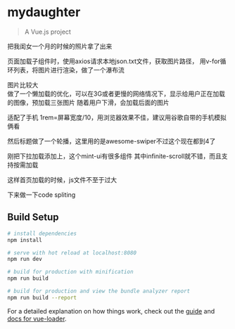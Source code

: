 # mydaughter

> A Vue.js project

把我闺女一个月的时候的照片拿了出来

页面加载子组件时，使用axios请求本地json.txt文件，获取图片路径，
用v-for循环列表，将图片进行渲染，做了一个瀑布流



图片比较大   
做了一个懒加载的优化，可以在3G或者更慢的网络情况下，显示给用户正在加载的图像，预加载三张图片
随着用户下滑，会加载后面的图片


适配了手机 1rem=屏幕宽度/10，用浏览器效果不佳，建议用谷歌自带的手机模拟俩看

然后标题做了一个轮播，这里用的是awesome-swiper不过这个现在都到4了


刚把下拉加载添加上，这个mint-ui有很多组件 其中infinite-scroll就不错，而且支持按需加载 

这样首页加载的时候，js文件不至于过大


下来做一下code spliting
## Build Setup

``` bash
# install dependencies
npm install

# serve with hot reload at localhost:8080
npm run dev

# build for production with minification
npm run build

# build for production and view the bundle analyzer report
npm run build --report
```

For a detailed explanation on how things work, check out the [guide](http://vuejs-templates.github.io/webpack/) and [docs for vue-loader](http://vuejs.github.io/vue-loader).
